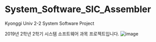 # System_Software_SIC_Assembler
Kyonggi Univ 2-2 System Software Project

2019년 2학년 2학기 시스템 소프트웨어 과목 프로젝트입니다.
![image](https://github.com/Hojun1123/System_Software_SIC_Assembler/assets/65999992/87b91fb5-8d30-4660-815e-cb3ddb1f241a)
